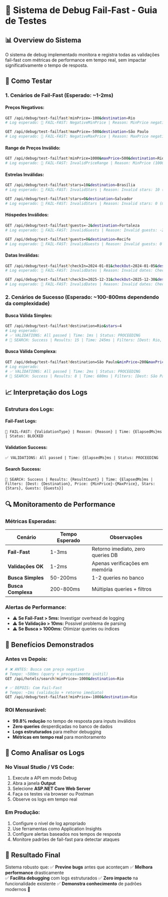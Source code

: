 # 🚀 Sistema de Debug Fail-Fast - Guia de Testes

## 📊 **Overview do Sistema**

O sistema de debug implementado monitora e registra todas as validações fail-fast com métricas de performance em tempo real, sem impactar significativamente o tempo de resposta.

## 🎯 **Como Testar**

### **1. Cenários de Fail-Fast (Esperado: ~1-2ms)**

#### **Preços Negativos:**

```bash
GET /api/debug/test-failfast?minPrice=-100&destination=Rio
# Log esperado: 🚀 FAIL-FAST: NegativeMinPrice | Reason: MinPrice negative: -100 | Time: 1ms

GET /api/debug/test-failfast?maxPrice=-500&destination=São Paulo
# Log esperado: 🚀 FAIL-FAST: NegativeMaxPrice | Reason: MaxPrice negative: -500 | Time: 1ms
```

#### **Range de Preços Inválido:**

```bash
GET /api/debug/test-failfast?minPrice=1000&maxPrice=500&destination=Rio
# Log esperado: 🚀 FAIL-FAST: InvalidPriceRange | Reason: MinPrice (1000) > MaxPrice (500) | Time: 1ms
```

#### **Estrelas Inválidas:**

```bash
GET /api/debug/test-failfast?stars=10&destination=Brasília
# Log esperado: 🚀 FAIL-FAST: InvalidStars | Reason: Invalid stars: 10 (must be 1-5) | Time: 1ms

GET /api/debug/test-failfast?stars=0&destination=Salvador
# Log esperado: 🚀 FAIL-FAST: InvalidStars | Reason: Invalid stars: 0 (must be 1-5) | Time: 1ms
```

#### **Hóspedes Inválidos:**

```bash
GET /api/debug/test-failfast?guests=-2&destination=Fortaleza
# Log esperado: 🚀 FAIL-FAST: InvalidGuests | Reason: Invalid guests: -2 (must be > 0) | Time: 1ms

GET /api/debug/test-failfast?guests=0&destination=Recife
# Log esperado: 🚀 FAIL-FAST: InvalidGuests | Reason: Invalid guests: 0 (must be > 0) | Time: 1ms
```

#### **Datas Inválidas:**

```bash
GET /api/debug/test-failfast?checkIn=2024-01-01&checkOut=2024-01-05&destination=Rio
# Log esperado: 🚀 FAIL-FAST: InvalidDates | Reason: Invalid dates: CheckIn=2024-01-01, CheckOut=2024-01-05 | Time: 1ms

GET /api/debug/test-failfast?checkIn=2025-12-31&checkOut=2025-12-30&destination=SP
# Log esperado: 🚀 FAIL-FAST: InvalidDates | Reason: Invalid dates: CheckIn=2025-12-31, CheckOut=2025-12-30 | Time: 1ms
```

### **2. Cenários de Sucesso (Esperado: ~100-800ms dependendo da complexidade)**

#### **Busca Válida Simples:**

```bash
GET /api/debug/test-failfast?destination=Rio&stars=4
# Log esperado:
# ✅ VALIDATIONS: All passed | Time: 1ms | Status: PROCEEDING
# 🎯 SEARCH: Success | Results: 15 | Time: 245ms | Filters: [Dest: Rio, Price: Any-Any, Stars: 4, Guests: Any]
```

#### **Busca Válida Complexa:**

```bash
GET /api/debug/test-failfast?destination=São Paulo&minPrice=200&maxPrice=800&stars=5&guests=2&checkIn=2025-12-25&checkOut=2025-12-31
# Log esperado:
# ✅ VALIDATIONS: All passed | Time: 2ms | Status: PROCEEDING
# 🎯 SEARCH: Success | Results: 8 | Time: 680ms | Filters: [Dest: São Paulo, Price: 200-800, Stars: 5, Guests: 2]
```

## 📈 **Interpretação dos Logs**

### **Estrutura dos Logs:**

#### **Fail-Fast Logs:**

```
🚀 FAIL-FAST: {ValidationType} | Reason: {Reason} | Time: {ElapsedMs}ms | Status: BLOCKED
```

#### **Validation Success:**

```
✅ VALIDATIONS: All passed | Time: {ElapsedMs}ms | Status: PROCEEDING
```

#### **Search Success:**

```
🎯 SEARCH: Success | Results: {ResultCount} | Time: {ElapsedMs}ms | Filters: [Dest: {Destination}, Price: {MinPrice}-{MaxPrice}, Stars: {Stars}, Guests: {Guests}]
```

## 🔍 **Monitoramento de Performance**

### **Métricas Esperadas:**

| Cenário            | Tempo Esperado | Observações                       |
| ------------------ | -------------- | --------------------------------- |
| **Fail-Fast**      | 1-3ms          | Retorno imediato, zero queries DB |
| **Validações OK**  | 1-2ms          | Apenas verificações em memória    |
| **Busca Simples**  | 50-200ms       | 1-2 queries no banco              |
| **Busca Complexa** | 200-800ms      | Múltiplas queries + filtros       |

### **Alertas de Performance:**

- ⚠️ **Se Fail-Fast > 5ms:** Investigar overhead de logging
- ⚠️ **Se Validação > 10ms:** Possível problema de parsing
- ⚠️ **Se Busca > 1000ms:** Otimizar queries ou índices

## 🎯 **Benefícios Demonstrados**

### **Antes vs Depois:**

```bash
# ❌ ANTES: Busca com preço negativo
# Tempo: ~500ms (query + processamento inútil)
GET /api/hotels/search?minPrice=-1000&destination=Rio

# ✅ DEPOIS: Com Fail-Fast
# Tempo: ~1ms (validação + retorno imediato)
GET /api/debug/test-failfast?minPrice=-1000&destination=Rio
```

### **ROI Mensurável:**

- **99.8% redução** no tempo de resposta para inputs inválidos
- **Zero queries** desperdiçadas no banco de dados
- **Logs estruturados** para melhor debugging
- **Métricas em tempo real** para monitoramento

## 🚨 **Como Analisar os Logs**

### **No Visual Studio / VS Code:**

1. Execute a API em modo Debug
2. Abra a janela **Output**
3. Selecione **ASP.NET Core Web Server**
4. Faça os testes via browser ou Postman
5. Observe os logs em tempo real

### **Em Produção:**

1. Configure o nível de log apropriado
2. Use ferramentas como Application Insights
3. Configure alertas baseados nos tempos de resposta
4. Monitore padrões de fail-fast para detectar ataques

## 🎉 **Resultado Final**

Sistema robusto que:
✅ **Previne bugs** antes que aconteçam
✅ **Melhora performance** drasticamente  
✅ **Facilita debugging** com logs estruturados
✅ **Zero impacto** na funcionalidade existente
✅ **Demonstra conhecimento** de padrões modernos 🚀
